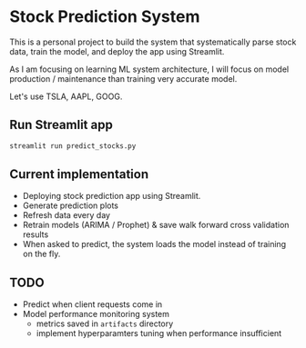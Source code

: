 # Stock Prediction System

This is a personal project to build the system that systematically parse stock data, train the model, and deploy the app using Streamlit. 

As I am focusing on learning ML system architecture, I will focus on model production / maintenance than training very accurate model.

Let's use TSLA, AAPL, GOOG.

## Run Streamlit app

```bash
streamlit run predict_stocks.py
```

## Current implementation

 - Deploying stock prediction app using Streamlit.
 - Generate prediction plots
 - Refresh data every day 
 - Retrain models (ARIMA / Prophet) & save walk forward cross validation results
 - When asked to predict, the system loads the model instead of training on the fly.

## TODO
 - Predict when client requests come in
 - Model performance monitoring system
    * metrics saved in `artifacts` directory
    * implement hyperparamters tuning when performance insufficient

